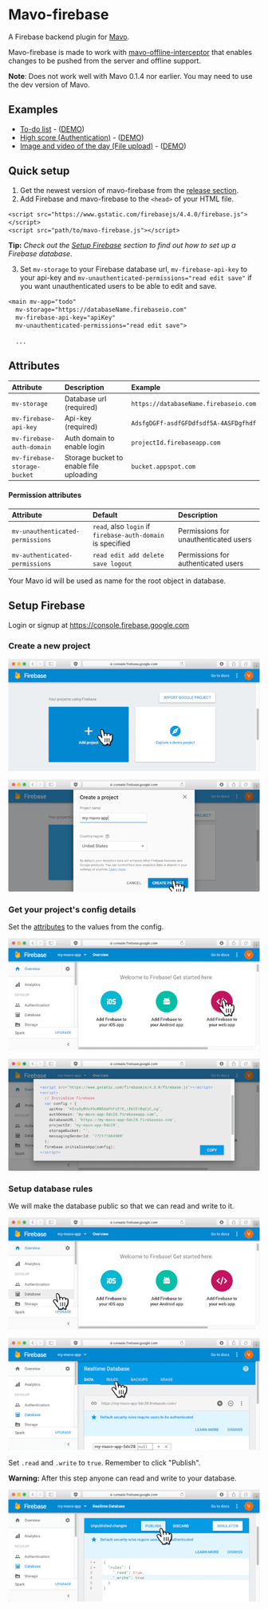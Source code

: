 # Mavo-firebase

A Firebase backend plugin for [Mavo](https://mavo.io).

Mavo-firebase is made to work with [mavo-offline-interceptor](https://github.com/valterkraemer/mavo-offline-interceptor) that enables changes to be pushed from the server and offline support.

**Note**: Does not work well with Mavo 0.1.4 nor earlier. You may need to use the dev version of Mavo.

## Examples

- [To-do list](https://github.com/valterkraemer/mavo-firebase/tree/master/examples/todo) - ([DEMO](https://valterkraemer.github.io/mavo-firebase/examples/todo/))
- [High score (Authentication)](https://github.com/valterkraemer/mavo-firebase/tree/master/examples/authentication) - ([DEMO](https://valterkraemer.github.io/mavo-firebase/examples/authentication/))
- [Image and video of the day (File upload)](https://github.com/valterkraemer/mavo-firebase/tree/master/examples/file-storage) - ([DEMO](https://valterkraemer.github.io/mavo-firebase/examples/file-storage/))

## Quick setup

1. Get the newest version of mavo-firebase from the [release section](https://github.com/valterkraemer/mavo-firebase/releases).
2. Add Firebase and mavo-firebase to the `<head>` of your HTML file.

```
<script src="https://www.gstatic.com/firebasejs/4.4.0/firebase.js"></script>
<script src="path/to/mavo-firebase.js"></script>
```

**Tip:** *Check out the [Setup Firebase](#setup-firebase) section to find out how to set up a Firebase database.*

3. Set `mv-storage` to your Firebase database url, `mv-firebase-api-key` to your api-key and `mv-unauthenticated-permissions="read edit save"` if you want unauthenticated users to be able to edit and save.

```
<main mv-app="todo"
  mv-storage="https://databaseName.firebaseio.com"
  mv-firebase-api-key="apiKey"
  mv-unauthenticated-permissions="read edit save">

  ...
```

## Attributes

| Attribute                        | Description                             | Example                               |
|:---------------------------------|:--------------------------------------- |:------------------------------------- |
| `mv-storage`                     | Database url (required)                 | `https://databaseName.firebaseio.com` |
| `mv-firebase-api-key`            | Api-key (required)                      | `AdsfgDGFf-asdfGFDdfsdf5A-4ASFDgfhdf` |
| `mv-firebase-auth-domain`        | Auth domain to enable login             | `projectId.firebaseapp.com`           |
| `mv-firebase-storage-bucket`     | Storage bucket to enable file uploading | `bucket.appspot.com`                  |

#### Permission attributes

| Attribute                        | Default                                                     | Description                           |
|:-------------------------------- |:----------------------------------------------------------- |:------------------------------------- |
| `mv-unauthenticated-permissions` | `read`, also `login` if `firebase-auth-domain` is specified | Permissions for unauthenticated users |
| `mv-authenticated-permissions`   | `read edit add delete save logout`                          | Permissions for authenticated users   |

Your Mavo id will be used as name for the root object in database.

## Setup Firebase

Login or signup at https://console.firebase.google.com

### Create a new project

![1-add-project](assets/images/1-add-project.png "Add project")

![2-create-project](assets/images/2-create-project.png "Create project")

### Get your project's config details

Set the [attributes](#attributes) to the values from the config.

![3-add-firebase-to-your-web-app](assets/images/3-add-firebase-to-your-web-app.png "Add firebase to your web app")

![4-view-config](assets/images/4-view-config.png "View config")

### Setup database rules

We will make the database public so that we can read and write to it.

![5-go-to-database](assets/images/5-go-to-database.png "Go to database")

![6-go-to-rules](assets/images/6-go-to-rules.png "Go to rules")

Set `.read` and `.write` to `true`. Remember to click "Publish".

**Warning:** After this step anyone can read and write to your database.

![7-edit-rules](assets/images/7-edit-rules.png "Edit rules")
